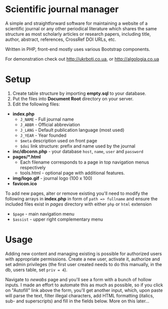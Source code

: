 # Scientific journal manager
A simple and straightforward software for maintaining a website of a scientific journal or any other periodical literature which shares the same structure as most scholarly articles or research papers, including title, author, abstract, references, CrossRef DOI URLs, etc.

Written in PHP, front-end mostly uses various Bootstrap components.

For demonstration check out http://ukrbotj.co.ua, or http://algologia.co.ua

# Setup
1. Create table structure by importing __empty.sql__ to your database.
2. Put the files into __Document Root__ directory on your server.
3. Edit the following files:
 * __index.php__
    * `J_NAME` - Full journal name
    * `J_ABBR` - Official abbreviation
    * `J_LANG` - Default publication language (most used)
    * `J_YEAR` - Year founded
    * `$meta` description used on front page
    * `$doi` link structure: prefix and name used by the journal
 * __inc/dbconn.php__ - your database `host`, `name`, `user` and `password`
 * __pages/*.html__
    * Each filename corresponds to a page in top navigation menus respectively
    * tools.html - optional page with additional features.
 * __img/logo.gif__ - journal logo (100 x 100)
 * __favicon.ico__
 
To add new pages, alter or remove existing you'll need to modify the following arrays in __index.php__ in form of `path => fullname` and ensure the included files exist in _pages_ directory with either `php` or `html` extension
  * `$page` - main navigation menu
  * `$assist` - upper right complementary menu

# Usage
Adding new content and managing existing is possible for authorized users with appropriate permissions. Create a new user, activate it, authorize and set admin privileges (the first user created needs to do this manually, in the db, users table, set `priv = 4`).

Navigate to _newabs_ page and you'll see a form with a bunch of hollow inputs. I made an effort to automate this as much as possible, so if you click on "Autofill" link above the form, you'll get another input, which, upon paste will parse the text, filter illegal characters, add HTML formatting (italics, sub- and superscripts) and fill in the fields below. More on this later...